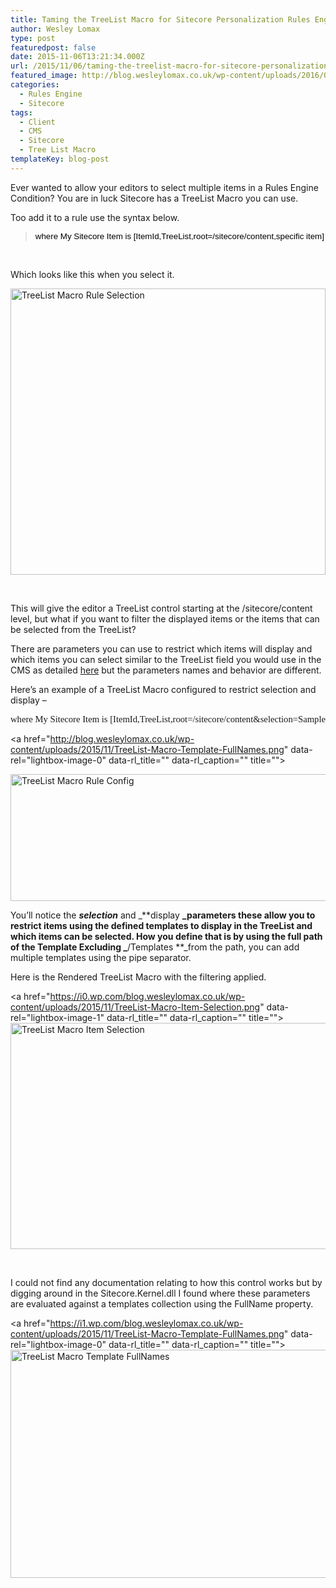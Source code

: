 ```yaml
---
title: Taming the TreeList Macro for Sitecore Personalization Rules Engine Conditions
author: Wesley Lomax
type: post
featuredpost: false
date: 2015-11-06T13:21:34.000Z
url: /2015/11/06/taming-the-treelist-macro-for-sitecore-personalization-rules-engine-conditions/
featured_image: http://blog.wesleylomax.co.uk/wp-content/uploads/2016/03/forest-584354_1280.jpg
categories:
  - Rules Engine
  - Sitecore
tags:
  - Client
  - CMS
  - Sitecore
  - Tree List Macro
templateKey: blog-post
---
```

Ever wanted to allow your editors to select multiple items in a Rules Engine Condition? You are in luck Sitecore has a TreeList Macro you can use.

Too add it to a rule use the syntax below.

> <pre style="margin: 0in; font-family: Arial; font-size: 10.0pt; color: black;">where My Sitecore Item is [ItemId,TreeList,root=/sitecore/content,specific item]</pre>

&nbsp;

Which looks like this when you select it.

<img class="alignnone wp-image-110 size-full" title="TreeList Macro Rule" src="https://i1.wp.com/blog.wesleylomax.co.uk/wp-content/uploads/2015/11/TreeList-Macro-Rule-Selection.png?resize=504%2C458" alt="TreeList Macro Rule Selection" width="504" height="458" srcset="https://i1.wp.com/blog.wesleylomax.co.uk/wp-content/uploads/2015/11/TreeList-Macro-Rule-Selection.png?w=504 504w, https://i1.wp.com/blog.wesleylomax.co.uk/wp-content/uploads/2015/11/TreeList-Macro-Rule-Selection.png?resize=300%2C273 300w" sizes="(max-width: 504px) 100vw, 504px" data-recalc-dims="1" />

&nbsp;

This will give the editor a TreeList control starting at the /sitecore/content level, but what if you want to filter the displayed items or the items that can be selected from the TreeList?

There are parameters you can use to restrict which items will display and which items you can select similar to the TreeList field you would use in the CMS as detailed <a href="http://getfishtank.ca/blog/treelist-data-source-hidden-functionality" target="_blank">here</a> but the parameters names and behavior are different.

Here&#8217;s an example of a TreeList Macro configured to restrict selection and display &#8211;

<pre style="margin: 0in; font-family: Calibri; font-size: 11.0pt;">where My Sitecore Item is [ItemId,TreeList,root=/sitecore/content&selection=Sample/Sample Item&display=Common/Folder|/Sample/Sample Item,specific item]</pre>

<a href="http://blog.wesleylomax.co.uk/wp-content/uploads/2015/11/TreeList-Macro-Template-FullNames.png" data-rel="lightbox-image-0" data-rl\_title="" data-rl\_caption="" title="">
  
</a><img class="alignnone wp-image-109 size-full" title="Rules Condition TreeList" src="https://i1.wp.com/blog.wesleylomax.co.uk/wp-content/uploads/2015/11/TreeList-Macro-Rule-Config.png?resize=640%2C203" alt="TreeList Macro Rule Config" width="640" height="203" srcset="https://i1.wp.com/blog.wesleylomax.co.uk/wp-content/uploads/2015/11/TreeList-Macro-Rule-Config.png?w=941 941w, https://i1.wp.com/blog.wesleylomax.co.uk/wp-content/uploads/2015/11/TreeList-Macro-Rule-Config.png?resize=300%2C95 300w" sizes="(max-width: 640px) 100vw, 640px" data-recalc-dims="1" />

You&#8217;ll notice the _**selection**_ and _**display **_parameters these allow you to restrict items using the defined templates to display in the TreeList and which items can be selected. How you define that is by using the full path of the Template Excluding _**/Templates **_from the path, you can add multiple templates using the pipe separator.

Here is the Rendered TreeList Macro with the filtering applied.

<a href="https://i0.wp.com/blog.wesleylomax.co.uk/wp-content/uploads/2015/11/TreeList-Macro-Item-Selection.png" data-rel="lightbox-image-1" data-rl\_title="" data-rl\_caption="" title=""><img class="alignnone wp-image-108 size-full" src="https://i0.wp.com/blog.wesleylomax.co.uk/wp-content/uploads/2015/11/TreeList-Macro-Item-Selection.png?resize=640%2C362" alt="TreeList Macro Item Selection" width="640" height="362" srcset="https://i0.wp.com/blog.wesleylomax.co.uk/wp-content/uploads/2015/11/TreeList-Macro-Item-Selection.png?w=791 791w, https://i0.wp.com/blog.wesleylomax.co.uk/wp-content/uploads/2015/11/TreeList-Macro-Item-Selection.png?resize=300%2C170 300w" sizes="(max-width: 640px) 100vw, 640px" data-recalc-dims="1" /></a>

&nbsp;

I could not find any documentation relating to how this control works but by digging around in the Sitecore.Kernel.dll I found where these parameters are evaluated against a templates collection using the FullName property.

<a href="https://i1.wp.com/blog.wesleylomax.co.uk/wp-content/uploads/2015/11/TreeList-Macro-Template-FullNames.png" data-rel="lightbox-image-0" data-rl\_title="" data-rl\_caption="" title=""><img class="alignnone wp-image-121" src="https://i1.wp.com/blog.wesleylomax.co.uk/wp-content/uploads/2015/11/TreeList-Macro-Template-FullNames.png?resize=640%2C365" alt="TreeList Macro Template FullNames" width="640" height="365" srcset="https://i1.wp.com/blog.wesleylomax.co.uk/wp-content/uploads/2015/11/TreeList-Macro-Template-FullNames.png?w=1259 1259w, https://i1.wp.com/blog.wesleylomax.co.uk/wp-content/uploads/2015/11/TreeList-Macro-Template-FullNames.png?resize=300%2C171 300w, https://i1.wp.com/blog.wesleylomax.co.uk/wp-content/uploads/2015/11/TreeList-Macro-Template-FullNames.png?resize=1024%2C584 1024w" sizes="(max-width: 640px) 100vw, 640px" data-recalc-dims="1" /></a>